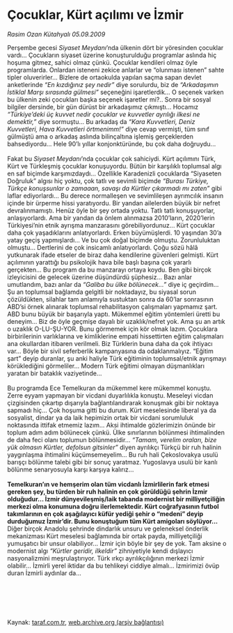 # Çocuklar, Kürt açılımı ve İzmir

*Rasim Ozan Kütahyalı 05.09.2009*

<div class="taraf_structure_2col_1zq">
<div class="margen_n">



 <p>Perşembe gecesi <i>Siyaset Meydanı</i>’nda ülkenin dört bir yöresinden çocuklar vardı... Çocukların siyaset üzerine konuşturulduğu programlar aslında hiç hoşuma gitmez, sahici olmaz çünkü. Çocuklar kendileri olmaz öyle programlarda. Onlardan isteneni zekice anlarlar ve “olunması istenen” sahte tipler oluverirler... Bizlere de ortaokulda yapılan saçma sapan devlet anketlerinde <i>“En kızdığınız şey nedir”</i> diye sorulurdu, biz de <i>“Arkadaşımın İstiklal Marşı sırasında gülmesi”</i> seçeneğini işaretlerdik... O seçenek varken bu ülkenin zeki çocukları başka seçenek işaretler mi?.. Sonra bir sosyal bilgiler dersinde, bir gün dürüst bir arkadaşımız çıkmıştı... Hocamız <i>“Türkiye’deki üç kuvvet nedir çocuklar ve kuvvetler ayrılığı ilkesi ne demektir,”</i> diye sormuştu... Bu arkadaş da<i> “Kara Kuvvetleri, Deniz Kuvvetleri, Hava Kuvvetleri örtmenimm!”</i> diye cevap vermişti, tüm sınıf gülmüştü ama o arkadaş aslında bilinçaltına işlemiş gerçeklerden bahsediyordu... Hele 90’lı yıllar konjonktüründe, bu çok daha doğruydu... <br/><br/>Fakat bu <i>Siyaset Meydanı</i>’nda çocuklar çok sahiciydi. Kürt açılımını Türk, Kürt ve Türkleşmiş çocuklar konuşuyordu. Bütün bir karşılıklı toplumsal algı en saf biçimde karşımızdaydı... Özellikle Karadenizli çocuklarda “Siyaseten Doğruluk” algısı hiç yoktu, çok tatlı ve sevimli biçimde <i>“Burası Türkiye, Türkçe konuşsunlar o zamaaan, savaşı da Kürtler çıkarmadı mı zaten”</i> gibi laflar ediyorlardı... Bu derece normalleşen ve sevimlileşen ayrımcılık insanın içinde bir ürperme hissi yaratıyordu. Bir yandan ailelerden büyük bir nefret devralınmamıştı. Henüz öyle bir şey ortada yoktu. Tatlı tatlı konuşuyorlar, anlaşıyorlardı. Ama bir yandan da önlem alınmazsa 2010’ların, 2020’lerin Türkiyesi’nin etnik ayrışma manzarasını görebiliyordunuz... Kürt çocuklar daha çok yaşadıklarını anlatıyorlardı. Erken büyümüşlerdi. 10 yaşından 30’a yatay geçiş yapmışlardı... Ve bu çok doğal biçimde olmuştu. Zorunluluktan olmuştu... Dertlerini de çok insicamlı anlatıyorlardı. Çoğu sözü hâlâ yutkunarak ifade etseler de biraz daha kendilerine güvenleri gelmişti. Kürt açılımının yarattığı bu psikolojik hava bile başlı başına çok yararlı gerçekten... Bu program da bu manzarayı ortaya koydu. Ben gibi birçok izleyicisini de gelecek üzerine düşündürdü şüphesiz... Bazı anlar umutlandım, bazı anlar da <i>“Galiba bu ülke bölünecek...”</i> diye iç geçirdim... Şu an toplumsal bağlamda gelgitli bir noktadayız, bu siyasal sorun çözüldükten, silahlar tam anlamıyla sustuktan sonra da 60’lar sonrasının ABD’si örnek alınarak toplumsal rehabilitasyon çalışmaları yapmamız şart. ABD bunu büyük bir başarıyla yaptı. Mükemmel eğitim yöntemleri üretti bu deneyim... Biz de öyle geçmişe dayalı bir uzaklık/nefret yok. Ama şu an artık o uzaklık O-LU-ŞU-YOR. Bunu görmemek için kör olmak lazım. Çocuklara birbirilerinin varlıklarına ve kimliklerine empati hissettirten eğitim çalışmaları ana okullardan itibaren verilmeli. Biz Türklerin buna daha da çok ihtiyacı var... Böyle bir sivil seferberlik kampanyasına da odaklanmalıyız. “Eğitim şart” deyip duranlar, şu anki haliyle Türk eğitiminin toplumsal/etnik ayrışmayı körüklediğini görmeliler... Modern Türk eğitimi olmayan düşmanlıkları yaratan bir bataklık vaziyetinde... <br/><br/>Bu programda Ece Temelkuran da mükemmel kere mükemmel konuştu. Zerre eyyam yapmayan bir vicdani duyarlılıkla konuştu. Meseleyi vicdan çizgisinden çıkartıp dışarıyla bağlantılandırarak konuşmak gibi bir noktaya sapmadı hiç... Çok hoşuma gitti bu durum. Kürt meselesinde liberal ya da sosyalist, dindar ya da laik hepimizin ortak bir vicdani sorumluluk noktasında ittifak etmemiz lazım... Aksi ihtimalde gözlerimizin önünde bir toplum adım adım bölünecek çünkü. Ülke sınırlarının bölünmesi ihtimalinden de daha feci olanı toplumun bölünmesidir... <i>“Tamam, verelim oraları, bize yük olmasın Kürtler, defolsun gitsinler”</i> diyen ayrılıkçı Türkçü bir ruh halinin yaygınlaşma ihtimalini küçümsemeyelim... Bu ruh hali Çekoslovakya usulü barışçı bölünme talebi gibi bir sonuç yaratmaz. Yugoslavya usulü bir kanlı bölünme senaryosuyla karşı karşıya kalırız... <b><br/><br/>Temelkuran’ın ve hemşerim olan tüm vicdanlı İzmirlilerin fark etmesi gereken şey, bu türden bir ruh halinin en çok görüldüğü şehrin İzmir olduğudur... İzmir dünyevileşmiş/laik tabanda modernist bir milliyetçiliğin merkezi olma konumuna doğru ilerlemektedir. Kürt coğrafyasının futbol takımlarının en çok aşağılayıcı küfür yediği şehir o “medeni” deyip durduğumuz İzmir’dir. Bunu konuştuğum tüm Kürt amigoları söylüyor...</b> Diğer birçok Anadolu şehrinde dindarlık unsuru ve geleneksel önderlik mekanizması Kürt meselesi bağlamında bir ortak payda, milliyetçiliği yumuşatıcı bir unsur olabiliyor... İzmir için böyle bir şey de yok. Tam aksine o modernist algı <i>“Kürtler geridir, ilkeldir”</i> zihniyetiyle kendi dışlayıcı nasyonalizmini meşrulaştırıyor. Türk ırkçı ayrılıkçılığının merkezi İzmir olabilir... İzmirli yerel iktidar da bu tehlikeyi ciddiye almalı... İzmirimizi övüp duran İzmirli aydınlar da... </p>
<br/>
<br/>
<br/>



<br/>


<div id="taraf_not">
</div>

</div>


</div>

Kaynak: [taraf.com.tr](http://taraf.com.tr:80/makale/7267.htm), [web.archive.org (arşiv bağlantısı)](http://web.archive.org/web/20100114015434/http://taraf.com.tr:80/makale/7267.htm)
